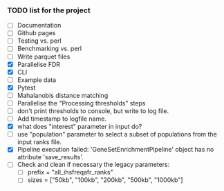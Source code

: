 ### TODO list for the project

- [ ] Documentation
- [ ] Github pages
- [ ] Testing vs. perl
- [ ] Benchmarking vs. perl
- [ ] Write parquet files
- [x] Parallelise FDR
- [x] CLI
- [ ] Example data
- [x] Pytest
- [ ] Mahalanobis distance matching
- [ ] Parallelise the "Processing thresholds" steps
- [ ] don't print thresholds to console, but write to log file.
- [ ] Add timestamp to logfile name.
- [x] what does "interest" parameter in input do?
- [ ] use "population" parameter to select a subset of populations from the input ranks file.
- [x] Pipeline execution failed: 'GeneSetEnrichmentPipeline' object has no attribute 'save_results'.
- [ ] Check and clean if necessary the legacy parameters:
	- [ ] prefix = "all_ihsfreqafr_ranks"
	- [ ] sizes = ["50kb", "100kb", "200kb", "500kb", "1000kb"]
